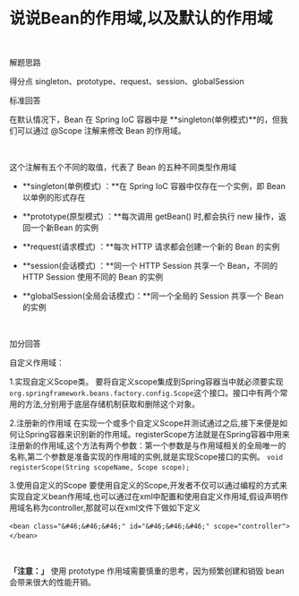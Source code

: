 # 说说Bean的作用域,以及默认的作用域

‍

解题思路

得分点 singleton、prototype、request、session、globalSession 

标准回答 

在默认情况下，Bean 在 Spring IoC 容器中是 **singleton(单例模式) ​**的，但我们可以通过 @Scope 注解来修改 Bean 的作用域。

‍

这个注解有五个不同的取值，代表了 Bean 的五种不同类型作用域

* **singleton(单例模式) ：**在 Spring IoC 容器中仅存在一个实例，即 Bean 以单例的形式存在

* **prototype(原型模式) ：**每次调用 getBean() 时,都会执行 new 操作，返回一个新Bean 的实例

* **request(请求模式) ：**每次 HTTP 请求都会创建一个新的 Bean 的实例

* **session(会话模式) ：**同一个 HTTP Session 共享一个 Bean，不同的 HTTP Session 使用不同的 Bean 的实例

* **globalSession(全局会话模式)：**同一个全局的 Session 共享一个 Bean 的实例

‍

加分回答 

自定义作用域： 

1.实现自定义Scope类。 要将自定义scope集成到Spring容器当中就必须要实现 `org.springframework.beans.factory.config.Scope`​ 这个接口。接口中有两个常用的方法,分别用于底层存储机制获取和删除这个对象。

2.注册新的作用域 在实现一个或多个自定义Scope并测试通过之后,接下来便是如何让Spring容器来识别新的作用域。registerScope方法就是在Spring容器中用来注册新的作用域,这个方法有两个参数：第一个参数是与作用域相关的全局唯一的名称,第二个参数是准备实现的作用域的实例,就是实现Scope接口的实例。 `void registerScope(String scopeName, Scope scope);`​

3.使用自定义的Scope 要使用自定义的Scope,开发者不仅可以通过编程的方式来实现自定义bean作用域,也可以通过在xml中配置和使用自定义作用域,假设声明作用域名称为controller,那就可以在xml文件下做如下定义 

​`<bean class="&#46;&#46;&#46;" id="&#46;&#46;&#46;" scope="controller"></bean>`​

‍

**「注意：」** 使用 prototype 作用域需要慎重的思考，因为频繁创建和销毁 bean 会带来很大的性能开销。

‍
